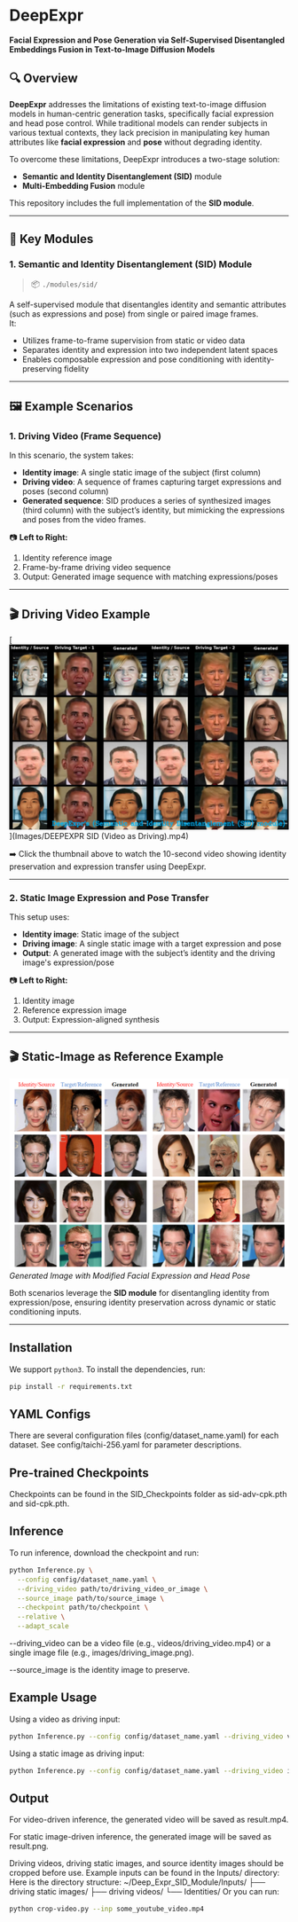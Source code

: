 # DeepExpr

**Facial Expression and Pose Generation via Self-Supervised Disentangled Embeddings Fusion in Text-to-Image Diffusion Models**

## 🔍 Overview

**DeepExpr** addresses the limitations of existing text-to-image diffusion models in human-centric generation tasks, specifically facial expression and head pose control. While traditional models can render subjects in various textual contexts, they lack precision in manipulating key human attributes like **facial expression** and **pose** without degrading identity.

To overcome these limitations, DeepExpr introduces a two-stage solution:
- **Semantic and Identity Disentanglement (SID)** module  
- **Multi-Embedding Fusion** module

This repository includes the full implementation of the **SID module**.

---

## 🧠 Key Modules

### 1. Semantic and Identity Disentanglement (SID) Module

> 📦 `./modules/sid/`

A self-supervised module that disentangles identity and semantic attributes (such as expressions and pose) from single or paired image frames.  
It:
- Utilizes frame-to-frame supervision from static or video data
- Separates identity and expression into two independent latent spaces
- Enables composable expression and pose conditioning with identity-preserving fidelity

---

## 🖼️ Example Scenarios

### 1. Driving Video (Frame Sequence)

In this scenario, the system takes:
- **Identity image**: A single static image of the subject (first column)
- **Driving video**: A sequence of frames capturing target expressions and poses (second column)
- **Generated sequence**: SID produces a series of synthesized images (third column) with the subject’s identity, but mimicking the expressions and poses from the video frames.

📷 **Left to Right:**
1. Identity reference image  
2. Frame-by-frame driving video sequence  
3. Output: Generated image sequence with matching expressions/poses

---

## 🎬 Driving Video Example

[![Watch the video](Images/video_thumbnail.png)](Images/DEEPEXPR SID (Video as Driving).mp4)


➡️ Click the thumbnail above to watch the 10-second video showing identity preservation and expression transfer using DeepExpr.

---

### 2. Static Image Expression and Pose Transfer

This setup uses:
- **Identity image**: Static image of the subject
- **Driving image**: A single static image with a target expression and pose
- **Output**: A generated image with the subject’s identity and the driving image's expression/pose

📷 **Left to Right:**
1. Identity image  
2. Reference expression image  
3. Output: Expression-aligned synthesis

---

## 🎬 Static-Image as Reference Example

![Generated Images](Images/Readme_Static.png)  
*Generated Image with Modified Facial Expression and Head Pose*

Both scenarios leverage the **SID module** for disentangling identity from expression/pose, ensuring identity preservation across dynamic or static conditioning inputs.

---

## Installation

We support `python3`. To install the dependencies, run:

```bash
pip install -r requirements.txt
```
## YAML Configs
There are several configuration files (config/dataset_name.yaml) for each dataset. See config/taichi-256.yaml for parameter descriptions.

## Pre-trained Checkpoints
Checkpoints can be found in the SID_Checkpoints folder as sid-adv-cpk.pth and sid-cpk.pth.

## Inference
To run inference, download the checkpoint and run:
```bash
python Inference.py \
  --config config/dataset_name.yaml \
  --driving_video path/to/driving_video_or_image \
  --source_image path/to/source_image \
  --checkpoint path/to/checkpoint \
  --relative \
  --adapt_scale
```
--driving_video can be a video file (e.g., videos/driving_video.mp4) or a single image file (e.g., images/driving_image.png).

--source_image is the identity image to preserve.

##  Example Usage
Using a video as driving input:
```bash
python Inference.py --config config/dataset_name.yaml --driving_video videos/driving_video.mp4 --source_image images/source.png --checkpoint checkpoints/model.ckpt --relative --adapt_scale

```
Using a static image as driving input:
```bash
python Inference.py --config config/dataset_name.yaml --driving_video images/driving_image.png --source_image images/source.png --checkpoint checkpoints/model.ckpt --relative --adapt_scale
```
##  Output
For video-driven inference, the generated video will be saved as result.mp4.

For static image-driven inference, the generated image will be saved as result.png.

Driving videos, driving static images, and source identity images should be cropped before use. Example inputs can be found in the Inputs/ directory:
Here is the directory structure:
~/Deep_Expr_SID_Module/Inputs/
├── driving static images/
├── driving videos/
└── Identities/
Or you can run:
```bash
python crop-video.py --inp some_youtube_video.mp4
```
